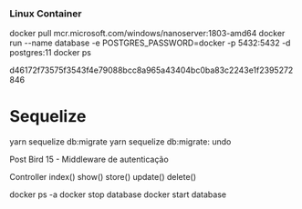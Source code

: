 ### Linux Container
docker pull mcr.microsoft.com/windows/nanoserver:1803-amd64
docker run --name database -e POSTGRES_PASSWORD=docker -p 5432:5432 -d postgres:11
docker ps

d46172f73575f3543f4e79088bcc8a965a43404bc0ba83c2243e1f2395272846

# Sequelize
yarn sequelize db:migrate
yarn sequelize db:migrate: undo

Post Bird
15 - Middleware de autenticação

Controller
index()
show()
store()
update()
delete()

docker ps -a
docker stop database
docker start database

